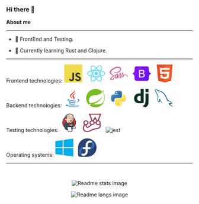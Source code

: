 ### Hi there 👋

**About me**

---

- 💼 FrontEnd and Testing.

- 🌱 Currently learning Rust and Clojure.

---

<p>
  Frontend technologies: 
  <img src="https://github.com/devicons/devicon/blob/master/icons/javascript/javascript-original.svg" alt="js" height="50"/> &nbsp;
  <img src="https://github.com/devicons/devicon/blob/master/icons/react/react-original.svg" alt="react" height="50"/> &nbsp;
  <img src="https://github.com/devicons/devicon/blob/master/icons/sass/sass-original.svg" alt="scss" height="50"/> &nbsp;
  <img src="https://github.com/devicons/devicon/blob/master/icons/bootstrap/bootstrap-original.svg" alt="bootstrap" height="50"/> &nbsp;
  <img src="https://github.com/devicons/devicon/blob/master/icons/html5/html5-original.svg" alt="html5" height="50"/>
</p>

<p>
  Backend technologies: 
  <img src="https://github.com/devicons/devicon/blob/master/icons/java/java-original.svg" alt="java" height="50"/> &nbsp;
  <img src="https://github.com/devicons/devicon/blob/master/icons/spring/spring-original.svg" alt="spring" height="50"/> &nbsp;
  <img src="https://github.com/devicons/devicon/blob/master/icons/python/python-original.svg" alt="python" height="50"/> &nbsp;
  <img src="https://github.com/devicons/devicon/blob/master/icons/django/django-plain.svg" alt="django" height="50"/> &nbsp;
  <img src="https://github.com/devicons/devicon/blob/master/icons/mysql/mysql-original.svg" alt="mysql" height="50"/>
</p>

<p>
  Testing technologies:
  <img src="https://github.com/devicons/devicon/blob/master/icons/jenkins/jenkins-original.svg" alt="jenkins" height="50"/> &nbsp;
  <img src="https://github.com/devicons/devicon/blob/master/icons/jest/jest-plain.svg" alt="jest" height="50"/> &nbsp;
  <img src="https://junit.org/junit4/images/junit5-banner.png" alt="jest" height="50"/>
</p>
<p>
  Operating systems: 
  <img src="https://github.com/devicons/devicon/blob/master/icons/windows8/windows8-original.svg" alt="windows" width="50" height="50"/> &nbsp;
  <img src="https://github.com/devicons/devicon/blob/master/icons/fedora/fedora-original.svg" alt="fedora" width="50" height="50"/> &nbsp;
</p>

---

<br>
<p align="center">
  <img src="https://github-readme-stats.vercel.app/api?username=MangelCG94&count_private=true&theme=react&show_icons=true" alt="Readme stats image"/>
</p>
<p align="center">
  <img src="https://github-readme-stats.vercel.app/api/top-langs/?username=MangelCG94&count_private=true&theme=react" alt="Readme langs image"/>
</p>
